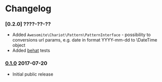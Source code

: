 # Changelog

### [0.2.0] ????-??-??

* Added `Awesomite\Chariot\Pattern\PatternInterface` - possibility to conversions url params, e.g. date in format YYYY-mm-dd to \DateTime object
* Added [behat] tests

### [0.1.0] 2017-07-20
    
* Initial public release

[0.1.0]: https://github.com/awesomite/chariot/tree/v0.1.0
[behat]: http://behat.org
